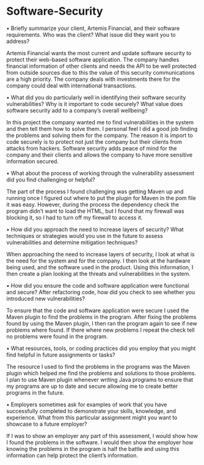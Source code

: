 # Software-Security

•	Briefly summarize your client, Artemis Financial, and their software requirements. Who was the client? What issue did they want you to address?

Artemis Financial wants the most current and update software security to protect their web-based software application. The company handles financial information of other clients and needs the API to be well protected from outside sources due to this the value of this security communications are a high priority. The company deals with investments there for the company could deal with international transactions.

•	What did you do particularly well in identifying their software security vulnerabilities? Why is it important to code securely? What value does software security add to a company’s overall wellbeing?

In this project the company wanted me to find vulnerabilities in the system and then tell them how to solve them. I personal feel I did a good job finding the problems and solving them for the company. The reason it is import to code securely is to protect not just the company but their clients from attacks from hackers. Software security adds peace of mind for the company and their clients and allows the company to have more sensitive information secured.  

•	What about the process of working through the vulnerability assessment did you find challenging or helpful?

The part of the process I found challenging was getting Maven up and running once I figured out where to put the plugin for Maven in the pom file it was easy. However, during the process the dependency check the program didn’t want to load the HTML, but I found that my firewall was blocking it, so I had to turn off my firewall to access it.

•	How did you approach the need to increase layers of security? What techniques or strategies would you use in the future to assess vulnerabilities and determine mitigation techniques?

When approaching the need to increase layers of security, I look at what is the need for the system and for the company. I then look at the hardware being used, and the software used in the product. Using this information, I then create a plan looking at the threats and vulnerabilities in the system. 

•	How did you ensure the code and software application were functional and secure? After refactoring code, how did you check to see whether you introduced new vulnerabilities?

To ensure that the code and software application were secure I used the Maven plugin to find the problems in the program. After fixing the problems found by using the Maven plugin, I then ran the program again to see if new problems where found. If there where new problems I repeat the check tell no problems were found in the program.

•	What resources, tools, or coding practices did you employ that you might find helpful in future assignments or tasks?

The resource I used to find the problems in the programs was the Maven plugin which helped me find the problems and solutions to those problems. I plan to use Maven plugin whenever writing Java programs to ensure that my programs are up to date and secure allowing me to create better programs in the future.

•	Employers sometimes ask for examples of work that you have successfully completed to demonstrate your skills, knowledge, and experience. What from this particular assignment might you want to showcase to a future employer?

If I was to show an employer any part of this assessment, I would show how I found the problems in the software. I would then show the employer how knowing the problems in the program is half the battle and using this information can help protect the client’s information.   
